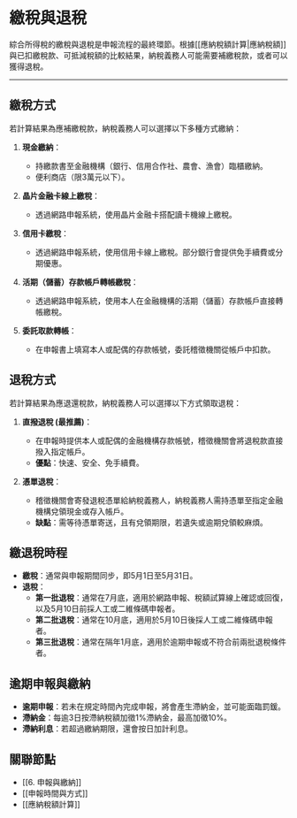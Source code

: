 # 繳稅與退稅

綜合所得稅的繳稅與退稅是申報流程的最終環節。根據[[應納稅額計算|應納稅額]]與已扣繳稅款、可抵減稅額的比較結果，納稅義務人可能需要補繳稅款，或者可以獲得退稅。

---

## 繳稅方式

若計算結果為應補繳稅款，納稅義務人可以選擇以下多種方式繳納：

1.  **現金繳納**：
    -   持繳款書至金融機構（銀行、信用合作社、農會、漁會）臨櫃繳納。
    -   便利商店（限3萬元以下）。

2.  **晶片金融卡線上繳稅**：
    -   透過網路申報系統，使用晶片金融卡搭配讀卡機線上繳稅。

3.  **信用卡繳稅**：
    -   透過網路申報系統，使用信用卡線上繳稅。部分銀行會提供免手續費或分期優惠。

4.  **活期（儲蓄）存款帳戶轉帳繳稅**：
    -   透過網路申報系統，使用本人在金融機構的活期（儲蓄）存款帳戶直接轉帳繳稅。

5.  **委託取款轉帳**：
    -   在申報書上填寫本人或配偶的存款帳號，委託稽徵機關從帳戶中扣款。

## 退稅方式

若計算結果為應退還稅款，納稅義務人可以選擇以下方式領取退稅：

1.  **直撥退稅 (最推薦)**：
    -   在申報時提供本人或配偶的金融機構存款帳號，稽徵機關會將退稅款直接撥入指定帳戶。
    -   **優點**：快速、安全、免手續費。

2.  **憑單退稅**：
    -   稽徵機關會寄發退稅憑單給納稅義務人，納稅義務人需持憑單至指定金融機構兌領現金或存入帳戶。
    -   **缺點**：需等待憑單寄送，且有兌領期限，若遺失或逾期兌領較麻煩。

## 繳退稅時程

-   **繳稅**：通常與申報期間同步，即5月1日至5月31日。
-   **退稅**：
    -   **第一批退稅**：通常在7月底，適用於網路申報、稅額試算線上確認或回復，以及5月10日前採人工或二維條碼申報者。
    -   **第二批退稅**：通常在10月底，適用於5月10日後採人工或二維條碼申報者。
    -   **第三批退稅**：通常在隔年1月底，適用於逾期申報或不符合前兩批退稅條件者。

## 逾期申報與繳納

-   **逾期申報**：若未在規定時間內完成申報，將會產生滯納金，並可能面臨罰鍰。
-   **滯納金**：每逾3日按滯納稅額加徵1%滯納金，最高加徵10%。
-   **滯納利息**：若超過繳納期限，還會按日加計利息。

## 關聯節點
- [[6. 申報與繳納]]
- [[申報時間與方式]]
- [[應納稅額計算]]
